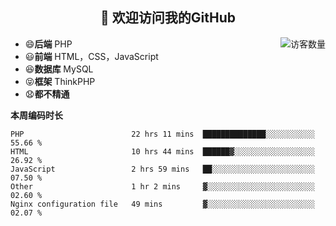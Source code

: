 <h2 align="center">👋 欢迎访问我的GitHub</h2>


<img align='right' src="https://profile-counter.glitch.me/declandragon/count.svg" alt="访客数量"/>

- 😄**后端** PHP
- 😃**前端** HTML，CSS，JavaScript
- 😆**数据库** MySQL
- 😝**框架** ThinkPHP
- 😧**都不精通**



**本周编码时长**

<!--START_SECTION:waka-->
```text
PHP                        22 hrs 11 mins  ██████████████░░░░░░░░░░░   55.66 % 
HTML                       10 hrs 44 mins  ██████▓░░░░░░░░░░░░░░░░░░   26.92 % 
JavaScript                 2 hrs 59 mins   ██░░░░░░░░░░░░░░░░░░░░░░░   07.50 % 
Other                      1 hr 2 mins     ▓░░░░░░░░░░░░░░░░░░░░░░░░   02.60 % 
Nginx configuration file   49 mins         ▓░░░░░░░░░░░░░░░░░░░░░░░░   02.07 % 
```
<!--END_SECTION:waka-->



<!--
**declandragon/declandragon** is a ✨ _special_ ✨ repository because its `README.md` (this file) appears on your GitHub profile.

Here are some ideas to get you started:

- 🔭 I’m currently working on ...
- 🌱 I’m currently learning ...
- 👯 I’m looking to collaborate on ...
- 🤔 I’m looking for help with ...
- 💬 Ask me about ...
- 📫 How to reach me: ...
- 😄 Pronouns: ...
- ⚡ Fun fact: ...
-->
